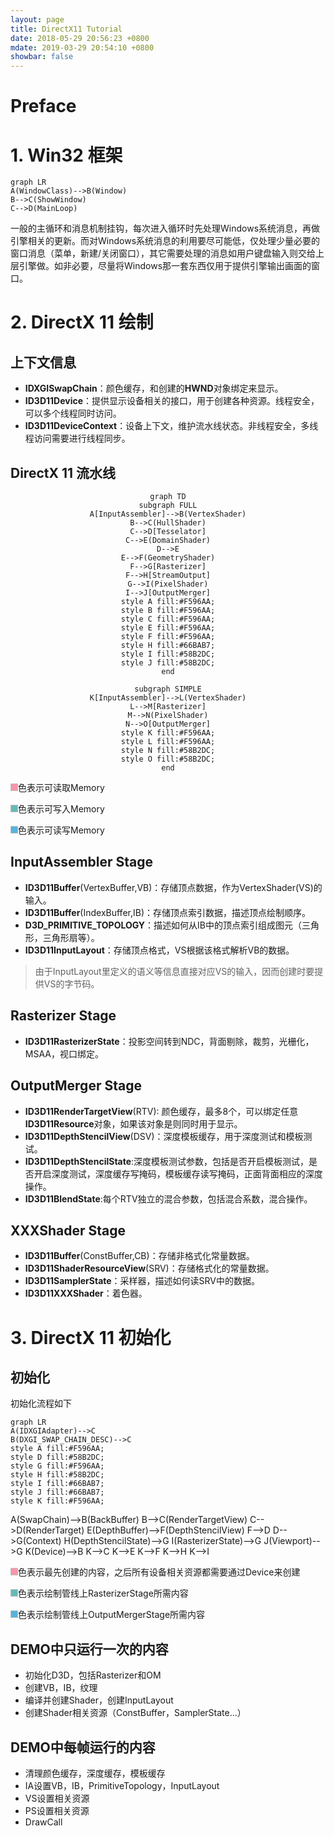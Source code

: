 ```yaml
---
layout: page
title: DirectX11 Tutorial
date: 2018-05-29 20:56:23 +0800
mdate: 2019-03-29 20:54:10 +0800
showbar: false
---
```


# Preface

# 1. Win32 框架

```mermaid
graph LR
A(WindowClass)-->B(Window)
B-->C(ShowWindow)
C-->D(MainLoop)
```

一般的主循环和消息机制挂钩，每次进入循环时先处理Windows系统消息，再做引擎相关的更新。而对Windows系统消息的利用要尽可能低，仅处理少量必要的窗口消息（菜单，新建/关闭窗口），其它需要处理的消息如用户键盘输入则交给上层引擎做。如非必要，尽量将Windows那一套东西仅用于提供引擎输出画面的窗口。

# 2. DirectX 11 绘制

## 上下文信息

- **IDXGISwapChain**：颜色缓存，和创建的**HWND**对象绑定来显示。
- **ID3D11Device**：提供显示设备相关的接口，用于创建各种资源。线程安全，可以多个线程同时访问。
- **ID3D11DeviceContext**：设备上下文，维护流水线状态。非线程安全，多线程访问需要进行线程同步。

## DirectX 11 流水线

<div markdown="1" style="text-align:center">

```mermaid
graph TD
subgraph FULL
A[InputAssembler]-->B(VertexShader)
B-->C(HullShader)
C-->D[Tesselator]
C-->E(DomainShader)
D-->E
E-->F(GeometryShader)
F-->G[Rasterizer]
F-->H[StreamOutput]
G-->I(PixelShader)
I-->J[OutputMerger]
style A fill:#F596AA;
style B fill:#F596AA;
style C fill:#F596AA;
style E fill:#F596AA;
style F fill:#F596AA;
style H fill:#66BAB7;
style I fill:#58B2DC;
style J fill:#58B2DC;
end

subgraph SIMPLE
K[InputAssembler]-->L(VertexShader)
L-->M[Rasterizer]
M-->N(PixelShader)
N-->O[OutputMerger]
style K fill:#F596AA;
style L fill:#F596AA;
style N fill:#58B2DC;
style O fill:#58B2DC;
end
```

</div>

<img style="width:12px;height:12px;background:#F596AA;">色表示可读取Memory

<img style="width:12px;height:12px;background:#66BAB7;">色表示可写入Memory

<img style="width:12px;height:12px;background:#58B2DC;">色表示可读写Memory

## InputAssembler Stage

- **ID3D11Buffer**(VertexBuffer,VB)：存储顶点数据，作为VertexShader(VS)的输入。
- **ID3D11Buffer**(IndexBuffer,IB)：存储顶点索引数据，描述顶点绘制顺序。
- **D3D_PRIMITIVE_TOPOLOGY**：描述如何从IB中的顶点索引组成图元（三角形，三角形扇等）。
- **ID3D11InputLayout**：存储顶点格式，VS根据该格式解析VB的数据。
> 由于InputLayout里定义的语义等信息直接对应VS的输入，因而创建时要提供VS的字节码。

## Rasterizer Stage

- **ID3D11RasterizerState**：投影空间转到NDC，背面剔除，裁剪，光栅化，MSAA，视口绑定。

## OutputMerger Stage

- **ID3D11RenderTargetView**(RTV): 颜色缓存，最多8个，可以绑定任意**ID3D11Resource**对象，如果该对象是则同时用于显示。
- **ID3D11DepthStencilView**(DSV)：深度模板缓存，用于深度测试和模板测试。
- **ID3D11DepthStencilState**:深度模板测试参数，包括是否开启模板测试，是否开启深度测试，深度缓存写掩码，模板缓存读写掩码，正面背面相应的深度操作。
- **ID3D11BlendState**:每个RTV独立的混合参数，包括混合系数，混合操作。

## XXXShader Stage

- **ID3D11Buffer**(ConstBuffer,CB)：存储非格式化常量数据。
- **ID3D11ShaderResourceView**(SRV)：存储格式化的常量数据。
- **ID3D11SamplerState**：采样器，描述如何读SRV中的数据。
- **ID3D11XXXShader**：着色器。

# 3. DirectX 11 初始化

## 初始化

初始化流程如下

```mermaid
graph LR
A(IDXGIAdapter)-->C
B(DXGI_SWAP_CHAIN_DESC)-->C
style A fill:#F596AA;
style D fill:#58B2DC;
style G fill:#F596AA;
style H fill:#58B2DC;
style I fill:#66BAB7;
style J fill:#66BAB7;
style K fill:#F596AA;
```

A(SwapChain)-->B(BackBuffer)
B-->C(RenderTargetView)
C-->D(RenderTarget)
E(DepthBuffer)-->F(DepthStencilView)
F-->D
D-->G(Context)
H(DepthStencilState)-->G
I(RasterizerState)-->G
J(Viewport)-->G
K(Device)-->B
K-->C
K-->E
K-->F
K-->H
K-->I

<img style="width:12px;height:12px;background:#F596AA;">色表示最先创建的内容，之后所有设备相关资源都需要通过Device来创建

<img style="width:12px;height:12px;background:#66BAB7;">色表示绘制管线上RasterizerStage所需内容

<img style="width:12px;height:12px;background:#58B2DC;">色表示绘制管线上OutputMergerStage所需内容

## DEMO中只运行一次的内容

* 初始化D3D，包括Rasterizer和OM
* 创建VB，IB，纹理
* 编译并创建Shader，创建InputLayout
* 创建Shader相关资源（ConstBuffer，SamplerState...）

## DEMO中每帧运行的内容

* 清理颜色缓存，深度缓存，模板缓存
* IA设置VB，IB，PrimitiveTopology，InputLayout
* VS设置相关资源
* PS设置相关资源
* DrawCall
